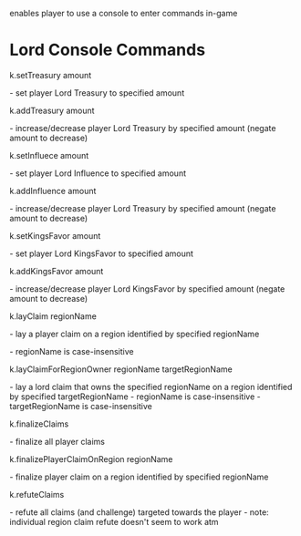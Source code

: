 enables player to use a console to enter commands in-game

# Lord Console Commands
k.setTreasury amount

﻿﻿﻿﻿﻿﻿- set player Lord Treasury to specified amount

k.addTreasury amount

﻿﻿﻿- increase/decrease player Lord Treasury by specified amount (negate amount to decrease)

k.setInfluece amount

﻿﻿- set player Lord Influence to specified amount

k.addInfluence amount

﻿﻿- increase/decrease player Lord Treasury by specified amount (negate amount to decrease)

k.setKingsFavor amount﻿

﻿- set player Lord KingsFavor to specified amount

k.addKingsFavor amount

﻿﻿- increase/decrease player Lord KingsFavor by specified amount (negate amount to decrease)

k.layClaim regionName

﻿- lay a player claim on a region identified by specified regionName

﻿﻿﻿- regionName is case-insensitive

k.layClaimForRegionOwner regionName targetRegionName

﻿﻿- lay a lord claim that owns the specified regionName on a region identified by specified targetRegionName
﻿﻿﻿﻿- regionName is case-insensitive﻿﻿
﻿﻿﻿﻿﻿- targetRegionName is case-insensitive

k.finalizeClaims

﻿- finalize all player claims

k.finalizePlayerClaimOnRegion regionName

﻿﻿﻿- finalize player claim on a region identified by specified regionName

k.refuteClaims

﻿- refute all claims (and challenge) targeted towards the player
﻿﻿﻿- note: individual region claim refute doesn't seem to work atm
